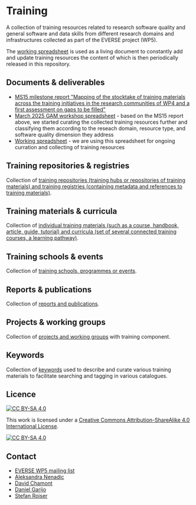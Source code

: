 # Training

A collection of training resources related to research software quality and general software and data skills from different research domains and infrastructures collected as part of the EVERSE project (WP5).

The [working spreadsheet](https://docs.google.com/spreadsheets/d/1Ufa4M024k2GeRzP9t64_P9uofXePyGRRf7LOF5vRWTg/edit?gid=395425751#gid=395425751) is used as a living document to constantly add and update training resources 
the content of which is then periodically released in this repository.

## Documents & deliverables

- [MS15 milestone report "Mapping of the stocktake of training materials across the training initiatives in the research communities of WP4 and a first assessment on gaps to be filled"](https://certhgr.sharepoint.com/:b:/r/sites/INAB-CERTH-Bioinformatics/Shared%20Documents/General/04.Projects/EU-Projects/Funded-Running/EVERSE%20(HORIZON-INFRA-2023-EOSC-01-02)/Consortium/3.Deliverables%20and%20Milestones/final-submitted/WP5/MS15_WP5_Mapping%20of%20the%20stocktake%20of%20training%20materials%20across%20the%20training%20initiatives%20in%20the%20research%20communities%20of%20WP4%20and%20a%20first%20assessment%20on%20gaps%20to%20be%20filled.pdf?csf=1&web=1&e=RUGzm5 )
- [March 2025 GAM workshop spreadsheet](https://docs.google.com/spreadsheets/d/1Ufa4M024k2GeRzP9t64_P9uofXePyGRRf7LOF5vRWTg/edit?gid=1045877253#gid=1045877253) - based on the MS15 report above, we started curating the collected training resources further and classifying them according to the reseach domain, resource type, and software quality dimension they address
- [Working spreadsheet](https://docs.google.com/spreadsheets/d/1Ufa4M024k2GeRzP9t64_P9uofXePyGRRf7LOF5vRWTg/edit?usp=sharing) - we are using this spreadsheet for ongoing curration and collecting of training resources


## Training repositories & registries

Collection of [training repositories (training hubs or repositories of training materials) and training registries (containing metadata and references to training materials)](https://github.com/EVERSE-ResearchSoftware/training/blob/main/training_repositories_and_registries.csv).

## Training materials & curricula

Collection of [individual training materials (such as a course, handbook, article, guide, tutorial) and curricula (set of several connected training courses, a learning pathway)](https://github.com/EVERSE-ResearchSoftware/training/blob/main/training_materials_and_curricula.csv).

## Training schools & events 

Collection of [training schools, programmes or events](https://github.com/EVERSE-ResearchSoftware/training/blob/main/training_schools_and_events.csv).

## Reports & publications

Collection of [reports and publications](https://github.com/EVERSE-ResearchSoftware/training/blob/main/reports_and_publications.csv).

## Projects & working groups

Collection of [projects and working groups](https://github.com/EVERSE-ResearchSoftware/training/blob/main/projects.csv) with training component.

## Keywords

Collection of [keywords](https://github.com/EVERSE-ResearchSoftware/training/blob/main/keywords.csv) used to describe and curate various training materials to facilitate searching and tagging in various catalogues.

## Licence

[![CC BY-SA 4.0][cc-by-sa-shield]][cc-by-sa]

This work is licensed under a [Creative Commons Attribution-ShareAlike 4.0 International License](LICENSE).

[![CC BY-SA 4.0][cc-by-sa-image]][cc-by-sa]

[cc-by-sa]: http://creativecommons.org/licenses/by-sa/4.0/
[cc-by-sa-image]: https://licensebuttons.net/l/by-sa/4.0/88x31.png
[cc-by-sa-shield]: https://img.shields.io/badge/License-CC%20BY--SA%204.0-lightgrey.svg

## Contact

- [EVERSE WP5 mailing list](everse-wp5@lists.certh.gr)
- [Aleksandra Nenadic](a.nenadic@software.ac.uk)
- [David Chamont](david.chamont@ijclab.in2p3.fr)
- [Daniel Garijo](daniel.garijo@upm.es)
- [Stefan Roiser](Stefan.Roiser@cern.ch)
